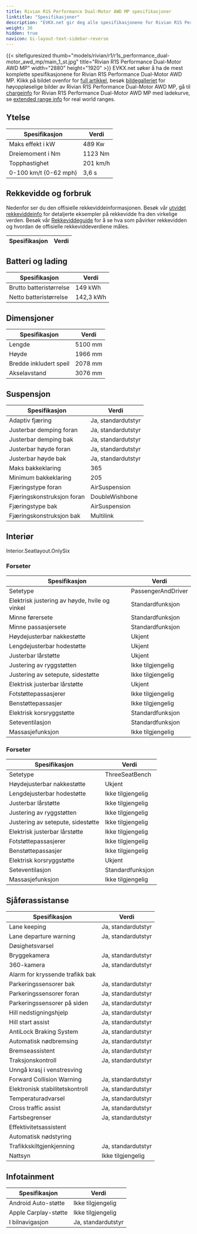 ```yaml
---
title: Rivian R1S Performance Dual-Motor AWD MP spesifikasjoner
linktitle: "Spesifikasjoner"
description: "EVKX.net gir deg alle spesifikasjonene for Rivian R1S Performance Dual-Motor AWD MP."
weight: 30
hidden: true
navicon: bi-layout-text-sidebar-reverse
---
```

<!-- markdownlint-disable MD033 -->
{{< sitefiguresized thumb="models/rivian/r1/r1s_performance_dual-motor_awd_mp/main_1_st.jpg" title="Rivian R1S Performance Dual-Motor AWD MP" width="2880" height="1920" >}}
EVKX.net søker å ha de mest komplette spesifikasjonene for Rivian R1S Performance Dual-Motor AWD MP. Klikk på bildet ovenfor for [full artikkel](../), besøk [bildegalleriet](../gallery/) for høyoppløselige bilder av Rivian R1S Performance Dual-Motor AWD MP, gå til [chargeinfo](../chargecurve/) for Rivian R1S Performance Dual-Motor AWD MP med ladekurve, se [extended range info](../rangeandconsumption/) for real world ranges. 


## Ytelse

<table class="table table-striped">
<thead>
<tr><th>Spesifikasjon</th><th>Verdi</th></tr>
</thead>
<tbody>
<tr><td>Maks effekt i kW</td><td>489 Kw</td></tr>
<tr><td>Dreiemoment i Nm</td><td>1123 Nm</td></tr>
<tr><td>Topphastighet</td><td>201 km/h</td></tr>
<tr><td>0-100 km/t (0-62 mph)</td><td>3,6 s</td></tr>
</tbody>
</table>



## Rekkevidde og forbruk

Nedenfor ser du den offisielle rekkeviddeinformasjonen. Besøk vår [utvidet rekkeviddeinfo](../rangeandconsumption/) for detaljerte eksempler på rekkevidde fra den virkelige verden. Besøk vår [Rekkeviddeguide](../../../../../guides/understandingrange/) for å se hva som påvirker rekkevidden og hvordan de offisielle rekkeviddeverdiene måles.
<table class="table table-striped">
<thead>
<tr><th>Spesifikasjon</th><th>Verdi</th></tr>
</thead>
<tbody>
</tbody>
</table>



## Batteri og lading

<table class="table table-striped">
<thead>
<tr><th>Spesifikasjon</th><th>Verdi</th></tr>
</thead>
<tbody>
<tr><td>Brutto batteristørrelse</td><td>149 kWh</td></tr>
<tr><td>Netto batteristørrelse</td><td>142,3 kWh</td></tr>
</tbody>
</table>



## Dimensjoner

<table class="table table-striped">
<thead>
<tr><th>Spesifikasjon</th><th>Verdi</th></tr>
</thead>
<tbody>
	<tr>
		<td>
			Lengde
		</td>
		<td>
			5100 mm
		</td>
	</tr>
	<tr>
		<td>
			Høyde
		</td>
		<td>
			1966 mm
		</td>
	</tr>
<tr><td>Bredde inkludert speil</td><td>2078 mm</td></tr>
<tr><td>Akselavstand</td><td>3076 mm</td></tr>
</tbody>
</table>

## Suspensjon

<table class="table table-striped">
<thead>
<tr><th>Spesifikasjon</th><th>Verdi</th></tr>
</thead>
<tbody>
<tr><td>Adaptiv fjæring</td><td>Ja, standardutstyr</td></tr>
<tr><td>Justerbar demping foran</td><td>Ja, standardutstyr</td></tr>
<tr><td>Justerbar demping bak</td><td>Ja, standardutstyr</td></tr>
<tr><td>Justerbar høyde foran</td><td>Ja, standardutstyr</td></tr>
<tr><td>Justerbar høyde bak</td><td>Ja, standardutstyr</td></tr>
<tr><td>Maks bakkeklaring</td><td>365</td></tr>
<tr><td>Minimum bakkeklaring</td><td>205</td></tr>
<tr><td>Fjæringstype foran</td><td>AirSuspension</td></tr>
<tr><td>Fjæringskonstruksjon foran</td><td>DoubleWishbone</td></tr>
<tr><td>Fjæringstype bak</td><td>AirSuspension</td></tr>
<tr><td>Fjæringskonstruksjon bak</td><td>Multilink</td></tr>
</tbody>
</table>

## Interiør

Interior.Seatlayout.OnlySix

### Forseter

<table class="table table-striped">
<thead>
<tr><th>Spesifikasjon</th><th>Verdi</th></tr>
</thead>
<tbody>
<tr><td>Setetype</td><td>PassengerAndDriver</td></tr>
<tr><td>Elektrisk justering av høyde, hvile og vinkel</td><td>Standardfunksjon</td></tr>
<tr><td>Minne førersete</td><td>Standardfunksjon</td></tr>
<tr><td>Minne passasjersete</td><td>Standardfunksjon</td></tr>
<tr><td>Høydejusterbar nakkestøtte</td><td>Ukjent</td></tr>
<tr><td>Lengdejusterbar hodestøtte</td><td>Ukjent</td></tr>
<tr><td>Justerbar lårstøtte</td><td>Ukjent</td></tr>
<tr><td>Justering av ryggstøtten</td><td>Ikke tilgjengelig</td></tr>
<tr><td>Justering av setepute, sidestøtte</td><td>Ikke tilgjengelig</td></tr>
<tr><td>Elektrisk justerbar lårstøtte</td><td>Ukjent</td></tr>
<tr><td>Fotstøttepassasjerer</td><td>Ikke tilgjengelig</td></tr>
<tr><td>Benstøttepassasjer</td><td>Ikke tilgjengelig</td></tr>
<tr><td>Elektrisk korsryggstøtte</td><td>Standardfunksjon</td></tr>
<tr><td>Seteventilasjon</td><td>Standardfunksjon</td></tr>
<tr><td>Massasjefunksjon</td><td>Ikke tilgjengelig</td></tr>
</tbody>
</table>

### Forseter

<table class="table table-striped">
<thead>
<tr><th>Spesifikasjon</th><th>Verdi</th></tr>
</thead>
<tbody>
<tr><td>Setetype</td><td>ThreeSeatBench</td></tr>
<tr><td>Høydejusterbar nakkestøtte</td><td>Ukjent</td></tr>
<tr><td>Lengdejusterbar hodestøtte</td><td>Ikke tilgjengelig</td></tr>
<tr><td>Justerbar lårstøtte</td><td>Ikke tilgjengelig</td></tr>
<tr><td>Justering av ryggstøtten</td><td>Ikke tilgjengelig</td></tr>
<tr><td>Justering av setepute, sidestøtte</td><td>Ikke tilgjengelig</td></tr>
<tr><td>Elektrisk justerbar lårstøtte</td><td>Ikke tilgjengelig</td></tr>
<tr><td>Fotstøttepassasjerer</td><td>Ikke tilgjengelig</td></tr>
<tr><td>Benstøttepassasjer</td><td>Ikke tilgjengelig</td></tr>
<tr><td>Elektrisk korsryggstøtte</td><td>Ukjent</td></tr>
<tr><td>Seteventilasjon</td><td>Standardfunksjon</td></tr>
<tr><td>Massasjefunksjon</td><td>Ikke tilgjengelig</td></tr>
</tbody>
</table>

## Sjåførassistanse

<table class="table table-striped">
<thead>
<tr><th>Spesifikasjon</th><th>Verdi</th></tr>
</thead>
<tbody>
<tr><td>Lane keeping</td><td>Ja, standardutstyr</td></tr>
<tr><td>Lane departure warning</td><td>Ja, standardutstyr</td></tr>
<tr><td>Døsighetsvarsel</td><td></td></tr>
<tr><td>Bryggekamera</td><td>Ja, standardutstyr</td></tr>
<tr><td>360-kamera</td><td>Ja, standardutstyr</td></tr>
<tr><td>Alarm for kryssende trafikk bak</td><td></td></tr>
<tr><td>Parkeringssensorer bak</td><td>Ja, standardutstyr</td></tr>
<tr><td>Parkeringssensorer foran</td><td>Ja, standardutstyr</td></tr>
<tr><td>Parkeringssensorer på siden</td><td>Ja, standardutstyr</td></tr>
<tr><td>Hill nedstigningshjelp</td><td>Ja, standardutstyr</td></tr>
<tr><td>Hill start assist</td><td>Ja, standardutstyr</td></tr>
<tr><td>AntiLock Braking System</td><td>Ja, standardutstyr</td></tr>
<tr><td>Automatisk nødbremsing</td><td>Ja, standardutstyr</td></tr>
<tr><td>Bremseassistent</td><td>Ja, standardutstyr</td></tr>
<tr><td>Traksjonskontroll</td><td>Ja, standardutstyr</td></tr>
<tr><td>Unngå krasj i venstresving</td><td></td></tr>
<tr><td>Forward Collision Warning</td><td>Ja, standardutstyr</td></tr>
<tr><td>Elektronisk stabilitetskontroll</td><td>Ja, standardutstyr</td></tr>
<tr><td>Temperaturadvarsel</td><td>Ja, standardutstyr</td></tr>
<tr><td>Cross traffic assist</td><td>Ja, standardutstyr</td></tr>
<tr><td>Fartsbegrenser</td><td>Ja, standardutstyr</td></tr>
<tr><td>Effektivitetsassistent</td><td></td></tr>
<tr><td>Automatisk nødstyring</td><td></td></tr>
<tr><td>Trafikkskiltgjenkjenning</td><td>Ja, standardutstyr</td></tr>
<tr><td>Nattsyn</td><td>Ikke tilgjengelig</td></tr>
</tbody>
</table>

## Infotainment

<table class="table table-striped">
<thead>
<tr><th>Spesifikasjon</th><th>Verdi</th></tr>
</thead>
<tbody>
<tr><td>Android Auto-støtte</td><td>Ikke tilgjengelig</td></tr>
<tr><td>Apple Carplay-støtte</td><td>Ikke tilgjengelig</td></tr>
<tr><td>I bilnavigasjon</td><td>Ja, standardutstyr</td></tr>
</tbody>
</table>
